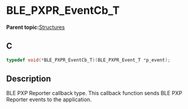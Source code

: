 # BLE\_PXPR\_EventCb\_T

**Parent topic:**[Structures](GUID-A9588F6C-1E36-4F3E-9BB7-C1BF21F919CA.md)

## C

```c
typedef void(*BLE_PXPR_EventCb_T)(BLE_PXPR_Event_T *p_event);
```

## Description

BLE PXP Reporter callback type. This callback function sends BLE PXP Reporter events to the application.

